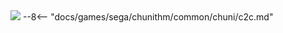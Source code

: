 <img class="header-logo" src="/img/sega/chunithm/crystal/logo.webp">
--8<-- "docs/games/sega/chunithm/common/chuni/c2c.md"